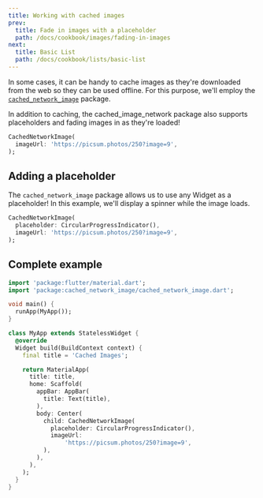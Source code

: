 ```yaml
---
title: Working with cached images
prev:
  title: Fade in images with a placeholder
  path: /docs/cookbook/images/fading-in-images
next:
  title: Basic List
  path: /docs/cookbook/lists/basic-list
---
```


In some cases, it can be handy to cache images as they're downloaded from the
web so they can be used offline. For this purpose, we'll employ the
[`cached_network_image`]({{site.pub}}/packages/cached_network_image)
package.

In addition to caching, the cached_image_network package also supports
placeholders and fading images in as they're loaded!

<!-- skip -->
```dart
CachedNetworkImage(
  imageUrl: 'https://picsum.photos/250?image=9',
);
```

## Adding a placeholder

The `cached_network_image` package allows us to use any Widget as a placeholder!
In this example, we'll display a spinner while the image loads.

<!-- skip -->
```dart
CachedNetworkImage(
  placeholder: CircularProgressIndicator(),
  imageUrl: 'https://picsum.photos/250?image=9',
);
```

## Complete example

<!-- skip -->
```dart
import 'package:flutter/material.dart';
import 'package:cached_network_image/cached_network_image.dart';

void main() {
  runApp(MyApp());
}

class MyApp extends StatelessWidget {
  @override
  Widget build(BuildContext context) {
    final title = 'Cached Images';

    return MaterialApp(
      title: title,
      home: Scaffold(
        appBar: AppBar(
          title: Text(title),
        ),
        body: Center(
          child: CachedNetworkImage(
            placeholder: CircularProgressIndicator(),
            imageUrl:
                'https://picsum.photos/250?image=9',
          ),
        ),
      ),
    );
  }
}
```

